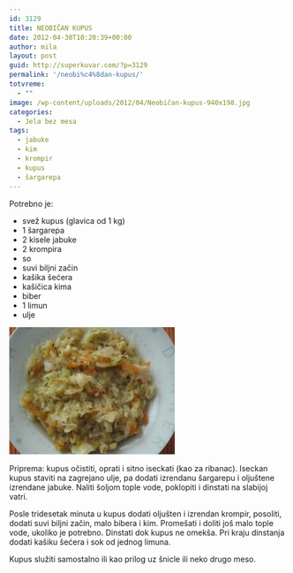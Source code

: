 ```yaml
---
id: 3129
title: NEOBIČAN KUPUS
date: 2012-04-30T10:20:39+00:00
author: mila
layout: post
guid: http://superkuvar.com/?p=3129
permalink: '/neobi%c4%8dan-kupus/'
totvreme:
  - ""
image: /wp-content/uploads/2012/04/Neobičan-kupus-940x198.jpg
categories:
  - Jela bez mesa
tags:
  - jabuke
  - kim
  - krompir
  - kupus
  - šargarepa
---
```

Potrebno je:

  * svež kupus (glavica od 1 kg)
  * 1 šargarepa
  * 2 kisele jabuke
  * 2 krompira
  * so
  * suvi biljni začin
  * kašika šećera
  * kašičica kima
  * biber
  * 1 limun
  * ulje

<img class="alignnone size-medium wp-image-3130" title="Neobičan kupus" src="/wp-content/uploads/2012/04/Neobi%C4%8Dan-kupus-e1335780565784-300x230.jpg" alt="" width="300" height="230" /> 

Priprema: kupus očistiti, oprati i sitno iseckati (kao za ribanac). Iseckan kupus staviti na zagrejano ulje, pa dodati izrendanu šargarepu i oljuštene izrendane jabuke. Naliti šoljom tople vode, poklopiti i dinstati na slabijoj vatri.

Posle tridesetak minuta u kupus dodati oljušten i izrendan krompir, posoliti, dodati suvi biljni začin, malo bibera i kim. Promešati i doliti još malo tople vode, ukoliko je potrebno. Dinstati dok kupus ne omekša. Pri kraju dinstanja dodati kašiku šećera i sok od jednog limuna.

Kupus služiti samostalno ili kao prilog uz šnicle ili neko drugo meso.